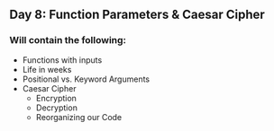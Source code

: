 ## Day 8:  Function Parameters & Caesar Cipher
### Will contain the following:
- Functions with inputs
- Life in weeks
- Positional vs. Keyword Arguments
- Caesar Cipher
  - Encryption
  - Decryption
  - Reorganizing our Code
 

